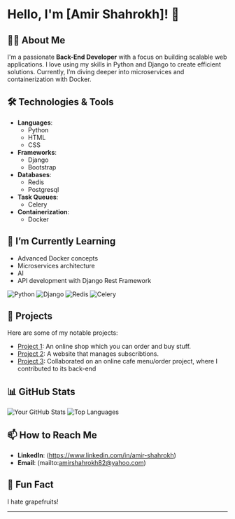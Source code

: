 # Hello, I'm [Amir Shahrokh]! 👋

## 👨‍💻 About Me
I'm a passionate **Back-End Developer** with a focus on building scalable web applications. I love using my skills in Python and Django to create efficient solutions. Currently, I’m diving deeper into microservices and containerization with Docker.

## 🛠️ Technologies & Tools
- **Languages**: 
  - Python
  - HTML
  - CSS
- **Frameworks**: 
  - Django
  - Bootstrap
- **Databases**: 
  - Redis
  - Postgresql
- **Task Queues**: 
  - Celery
- **Containerization**: 
  - Docker
## 🌱 I’m Currently Learning
- Advanced Docker concepts
- Microservices architecture
- AI
- API development with Django Rest Framework

![Python](https://img.shields.io/badge/Python-3.9-blue)
![Django](https://img.shields.io/badge/Django-3.2-green)
![Redis](https://img.shields.io/badge/Redis-6.0-orange)
![Celery](https://img.shields.io/badge/Celery-5.0-yellow)


## 🚀 Projects
Here are some of my notable projects:

- [Project 1](https://github.com/AMIR-SHAHROKH/Online_Shop_Project): An online shop which you can order and buy stuff.
- [Project 2](https://github.com/AMIR-SHAHROKH/Subscribtion-Project): A website that manages subscribtions.
- [Project 3](https://github.com/MohRezam/Django-cafe-project): Collaborated on an online cafe menu/order  project, where I contributed to its back-end
 


## 📊 GitHub Stats
![Your GitHub Stats](https://github-readme-stats.vercel.app/api?username=AMIR-SHAHROKH&show_icons=true&hide_title=true&theme=radical)
![Top Languages](https://github-readme-stats.vercel.app/api/top-langs/?username=AMIR-SHAHROKH&layout=compact&theme=radical)

## 📫 How to Reach Me
- **LinkedIn**: (https://www.linkedin.com/in/amir-shahrokh)
- **Email**: (mailto:amirshahrokh82@yahoo.com)

## 🎉 Fun Fact
I hate grapefruits!

---
